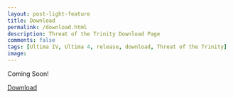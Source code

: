 ```yaml
---
layout: post-light-feature
title: Download
permalink: /download.html
description: Threat of the Trinity Download Page
comments: false
tags: [Ultima IV, Ultima 4, release, download, Threat of the Trinity]
image: 
---
```


Coming Soon!

<!--more-->

<div class="cd-triggers">
            <a href="https://github.com/cambragol/advent-of-the-trinity/blob/main/assets/zip/ultima2.zip" id="cd-start" class="cd-btn">Download</a>
</div>



